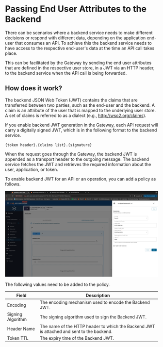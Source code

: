 # Passing End User Attributes to the Backend

There can be scenarios where a backend service needs to make different decisions or respond with different data, depending on the application end-user that consumes an API. To achieve this the backend service needs to have access to the respective end-user's data at the time an API call takes place.

This can be facilitated by the Gateway by sending the end user attributes that are defined in the respective user store, in a JWT via an HTTP header, to the backend service when the API call is being forwarded.

## How does it work?

The backend JSON Web Token (JWT) contains the claims that are transferred between two parties, such as the end-user and the backend. A claim is an attribute of the user that is mapped to the underlying user store. A set of claims is referred to as a dialect (e.g., http://wso2.org/claims).

If you enable backend JWT generation in the Gateway, each API request will carry a digitally signed JWT, which is in the following format to the backend service.
 
`{token header}.{claims list}.{signature}`

When the request goes through the Gateway, the backend JWT is appended as a transport header to the outgoing message. The backend service fetches the JWT and retrieves the required information about the user, application, or token.

To enable backend JWT for an API or an operation, you can add a policy as follows.

[![Backend JWT](../../../assets/img/api-policies/backend-jwt.png)](../../../assets/img/api-policies/backend-jwt.png)

The following values need to be added to the policy.

| Field             | Description                                                                               |
| ----------------- | ----------------------------------------------------------------------------------------- |
| Encoding          | The encoding mechanism used to encode the Backend JWT.                                    |
| Signing Algorithm | The signing algorithm used to sign the Backend JWT.                                       |
| Header Name       | The name of the HTTP header to which the Backend JWT is attached and sent to the backend. |
| Token TTL         | The expiry time of the Backend JWT.                                                       |